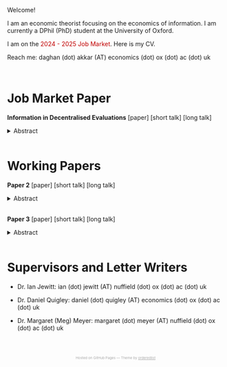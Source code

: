 Welcome! 

I am an economic theorist focusing on the economics of information. I am currently a DPhil (PhD) student at the University of Oxford. 

I am on the <span style="color: #c00000;">2024 - 2025 Job Market</span>. Here is my CV.

Reach me: daghan (dot) akkar (AT) economics (dot) ox (dot) ac (dot) uk

<!-- <a href="mailto:daghan.akkar@economics.ox.ac.uk">daghan.akkar@economics.ox.ac.uk</a> -->

<br />

# Job Market Paper

**Information in Decentralised Evaluations** [paper] [short talk] [long talk]

<details>
  <summary>Abstract</summary>

  <br />
  Abstract JMP. 
  
</details>
<br />



# Working Papers

**Paper 2** [paper] [short talk] [long talk]

<details>
  <summary>Abstract</summary>

  <br />
  Abstract 2.
  
</details>
<br />


**Paper 3** [paper] [short talk] [long talk]

<details>
  <summary>Abstract</summary>

  <br />
  Abstract 3.
  
</details>
<br />

# Supervisors and Letter Writers

* Dr. Ian Jewitt: ian (dot) jewitt (AT) nuffield (dot) ox (dot) ac (dot) uk 
<!-- <a href="mailto:ian.jewitt@nuffield.ox.ac.uk">ian.jewitt@nuffield.ox.ac.uk</a> -->
* Dr. Daniel Quigley: daniel (dot) quigley (AT) economics (dot) ox (dot) ac (dot) uk 
<!-- <a href="mailto:daniel.quigley@economics.ox.ac.uk">daniel.quigley@economics.ox.ac.uk</a> -->
* Dr. Margaret (Meg) Meyer: margaret (dot) meyer (AT) nuffield (dot) ox (dot) ac (dot) uk 
<!-- <a href="mailto:margaret.meyer@nuffield.ox.ac.uk">margaret.meyer@nuffield.ox.ac.uk</a> -->

<br />
<br />
<p style="text-align: center; color: #a9a9a9; font-size: 8px;">
  Hosted on GitHub Pages &mdash; Theme by 
  <a href="https://github.com/orderedlist" style="color: inherit; text-decoration: underline;">orderedlist</a>
</p>
